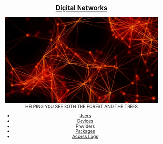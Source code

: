 ## <u><center>Digital Networks</center></u>
<center><img src=Network.jpg></center>
<center>HELPING YOU SEE BOTH THE FOREST AND THE TREES</center>

<center>
<nav>
<ul>

<li><a href="Users.php">Users</a></li>
<li><a href="SearchDevices.php">Devices</a></li>
<li><a href="Providers.php">Providers</a></li>
<li><a href="SearchPackage.php">Packages</a></li>
<li><a href="SearchAccessLogs.php">Access Logs</a></li>
</ul>
</nav>
</center>
